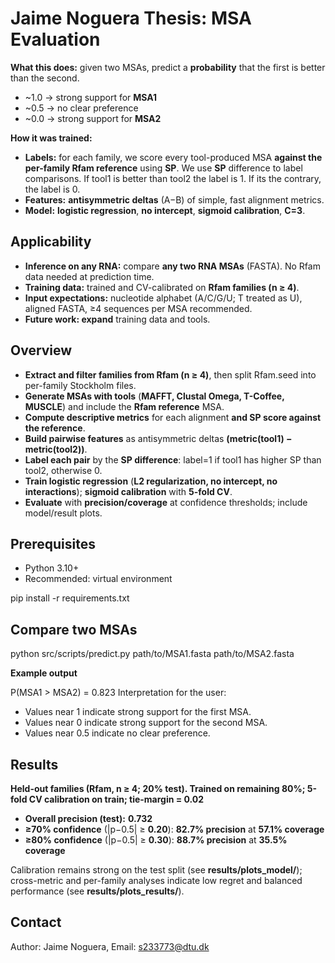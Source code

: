 # Jaime Noguera Thesis: MSA Evaluation

**What this does:** given two MSAs, predict a **probability** that the first is better than the second.

- ~1.0 → strong support for **MSA1**
- ~0.5 → no clear preference
- ~0.0 → strong support for **MSA2**

**How it was trained:**
- **Labels:** for each family, we score every tool-produced MSA **against the per-family Rfam reference** using **SP**. We use **SP** difference to label comparisons. If tool1 is better than tool2 the label is 1. If its the contrary, the label is 0.
- **Features:** **antisymmetric deltas** (A−B) of simple, fast alignment metrics.
- **Model:** **logistic regression**, **no intercept**, **sigmoid calibration**, **C=3**.

## Applicability

- **Inference on any RNA:** compare **any two RNA MSAs** (FASTA). No Rfam data needed at prediction time.
- **Training data:** trained and CV-calibrated on **Rfam families (n ≥ 4)**.
- **Input expectations:** nucleotide alphabet (A/C/G/U; T treated as U), aligned FASTA, ≥4 sequences per MSA recommended.
- **Future work: expand** training data and tools.

## Overview

- **Extract and filter families from Rfam (n ≥ 4)**, then split Rfam.seed into per-family Stockholm files.
- **Generate MSAs with tools** (**MAFFT, Clustal Omega, T-Coffee, MUSCLE**) and include the **Rfam reference** MSA.
- **Compute descriptive metrics** for each alignment **and SP score against the reference**.
- **Build pairwise features** as antisymmetric deltas **(metric(tool1) − metric(tool2))**.
- **Label each pair** by the **SP difference**: label=1 if tool1 has higher SP than tool2, otherwise 0.
- **Train logistic regression** (**L2 regularization, no intercept, no interactions**); **sigmoid calibration** with **5-fold CV**.
- **Evaluate** with **precision/coverage** at confidence thresholds; include model/result plots.

## Prerequisites

- Python 3.10+
- Recommended: virtual environment

pip install -r requirements.txt


## Compare two MSAs

python src/scripts/predict.py path/to/MSA1.fasta path/to/MSA2.fasta

**Example output**

P(MSA1 > MSA2) = 0.823
Interpretation for the user:
- Values near 1 indicate strong support for the first MSA.
- Values near 0 indicate strong support for the second MSA.
- Values near 0.5 indicate no clear preference.

## Results  
**Held-out families (Rfam, n ≥ 4; 20% test). Trained on remaining 80%; 5-fold CV calibration on train; tie-margin = 0.02**  

- **Overall precision (test):** **0.732**  
- **≥70% confidence** (|p−0.5| ≥ **0.20**): **82.7% precision** at **57.1% coverage**  
- **≥80% confidence** (|p−0.5| ≥ **0.30**): **88.7% precision** at **35.5% coverage**  

Calibration remains strong on the test split (see **results/plots_model/**); cross-metric and per-family analyses indicate low regret and balanced performance (see **results/plots_results/**).



## Contact

Author: Jaime Noguera, Email: s233773@dtu.dk

